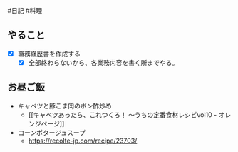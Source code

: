 #日記 #料理 

## やること
- [x] 職務経歴書を作成する
	- [x] 全部終わらないから、各業務内容を書く所までやる。

## お昼ご飯
- キャベツと豚こま肉のポン酢炒め
	- [[キャベツあったら、これつくろ！ 〜うちの定番食材レシピvol10 - オレンジページ]]
- コーンポタージュスープ
	- https://recolte-jp.com/recipe/23703/ 